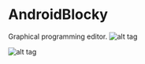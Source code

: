 AndroidBlocky
=============

Graphical programming editor. 
![alt tag](https://raw.github.com/punkete1990/AndroidBlocky/master/image1.png)

![alt tag](https://raw.github.com/punkete1990/AndroidBlocky/master/image2.png)